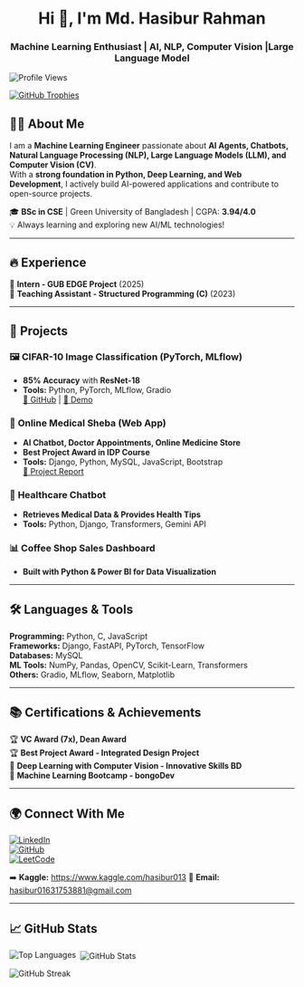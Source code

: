 <h1 align="center">Hi 👋, I'm Md. Hasibur Rahman</h1>
<h3 align="center">Machine Learning Enthusiast | AI, NLP, Computer Vision |Large Language Model</h3>

<p align="left"> <img src="https://komarev.com/ghpvc/?username=hasibur013&label=Profile%20views&color=0e75b6&style=flat" alt="Profile Views" /> </p>

<p align="left">
  <a href="https://github.com/ryo-ma/github-profile-trophy">
    <img src="https://github-profile-trophy.vercel.app/?username=hasibur013" alt="GitHub Trophies" />
  </a>
</p>

## 👨‍💻 About Me  
I am a **Machine Learning Engineer** passionate about **AI Agents, Chatbots, Natural Language Processing (NLP), Large Language Models (LLM), and Computer Vision (CV)**.  
With a **strong foundation in Python, Deep Learning, and Web Development**, I actively build AI-powered applications and contribute to open-source projects.  

🎓 **BSc in CSE** | Green University of Bangladesh | CGPA: **3.94/4.0**  
💡 Always learning and exploring new AI/ML technologies!  

---

## 🔥 Experience  
🔹 **Intern - GUB EDGE Project** (2025)  
🔹 **Teaching Assistant - Structured Programming (C)** (2023)  

---

## 🚀 Projects  
### 🖼️ **CIFAR-10 Image Classification (PyTorch, MLflow)**
- **85% Accuracy** with **ResNet-18**
- **Tools:** Python, PyTorch, MLflow, Gradio  
[🔗 GitHub](https://github.com/Hasibur013/cifar10_image_classifier_gradio) | [🎥 Demo](https://youtu.be/QcIOw_jK3ag?si=ecqy_68-2c3OS4Cj)  

### 🏥 **Online Medical Sheba (Web App)**
- **AI Chatbot, Doctor Appointments, Online Medicine Store**  
- **Best Project Award in IDP Course**  
- **Tools:** Django, Python, MySQL, JavaScript, Bootstrap  
[🔗 Project Report](https://drive.google.com/file/d/1If4Zs6X7A1YSs5elVghHi_2rjiwenyVC/view)  

### 🤖 **Healthcare Chatbot**
- **Retrieves Medical Data & Provides Health Tips**
- **Tools:** Python, Django, Transformers, Gemini API  

### 📊 **Coffee Shop Sales Dashboard**
- **Built with Python & Power BI for Data Visualization**  

---

## 🛠️ Languages & Tools  
**Programming:** Python, C, JavaScript  
**Frameworks:** Django, FastAPI, PyTorch, TensorFlow  
**Databases:** MySQL  
**ML Tools:** NumPy, Pandas, OpenCV, Scikit-Learn, Transformers  
**Others:** Gradio, MLflow, Seaborn, Matplotlib  

---

## 📚 Certifications & Achievements  
🏆 **VC Award (7x), Dean Award**  
🏆 **Best Project Award - Integrated Design Project**  
📜 **Deep Learning with Computer Vision - Innovative Skills BD**  
📜 **Machine Learning Bootcamp - bongoDev**  

---

## 🌍 Connect With Me  
[![LinkedIn](https://img.shields.io/badge/LinkedIn-HasiburRahman-blue?style=flat&logo=linkedin)](https://www.linkedin.com/in/md-hasibur-rahman-2286321b9/)  
[![GitHub](https://img.shields.io/badge/GitHub-Hasibur013-black?style=flat&logo=github)](https://github.com/Hasibur013)  
[![LeetCode](https://img.shields.io/badge/LeetCode-Hasibur013-orange?style=flat&logo=leetcode)](https://leetcode.com/hasibur013/)  

➡️ **Kaggle:** https://www.kaggle.com/hasibur013
📧 **Email:** hasibur01631753881@gmail.com  

---

## 📈 GitHub Stats  
<p><img align="left" src="https://github-readme-stats.vercel.app/api/top-langs?username=hasibur013&show_icons=true&locale=en&layout=compact" alt="Top Languages" /></p>  

<p>&nbsp;<img align="center" src="https://github-readme-stats.vercel.app/api?username=hasibur013&show_icons=true&locale=en" alt="GitHub Stats" /></p>  

<p><img align="center" src="https://github-readme-streak-stats.herokuapp.com/?user=hasibur013&" alt="GitHub Streak" /></p>  
